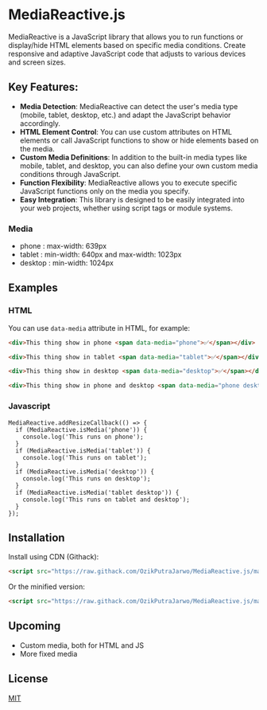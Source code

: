 # MediaReactive.js
MediaReactive is a JavaScript library that allows you to run functions or display/hide HTML elements based on specific media conditions. Create responsive and adaptive JavaScript code that adjusts to various devices and screen sizes.

## Key Features:

- **Media Detection**: MediaReactive can detect the user's media type (mobile, tablet, desktop, etc.) and adapt the JavaScript behavior accordingly.
- **HTML Element Control**: You can use custom attributes on HTML elements or call JavaScript functions to show or hide elements based on the media.
- **Custom Media Definitions**: In addition to the built-in media types like mobile, tablet, and desktop, you can also define your own custom media conditions through JavaScript.
- **Function Flexibility**: MediaReactive allows you to execute specific JavaScript functions only on the media you specify.
- **Easy Integration**: This library is designed to be easily integrated into your web projects, whether using script tags or module systems.

### Media

- phone    :   max-width: 639px
- tablet   :   min-width: 640px and max-width: 1023px
- desktop  :   min-width: 1024px

## Examples

### HTML

You can use `data-media` attribute in HTML, for example:

```HTML
<div>This thing show in phone <span data-media="phone">✅</span></div>

<div>This thing show in tablet <span data-media="tablet">✅</span></div>

<div>This thing show in desktop <span data-media="desktop">✅</span></div>

<div>This thing show in phone and desktop <span data-media="phone desktop">✅</span></div>
```

### Javascript

```JS
MediaReactive.addResizeCallback(() => {
  if (MediaReactive.isMedia('phone')) {
    console.log('This runs on phone');
  }
  if (MediaReactive.isMedia('tablet')) {
    console.log('This runs on tablet');
  }
  if (MediaReactive.isMedia('desktop')) {
    console.log('This runs on desktop');
  }
  if (MediaReactive.isMedia('tablet desktop')) {
    console.log('This runs on tablet and desktop');
  }
});
```

## Installation

Install using CDN (Githack):

```HTML
<script src="https://raw.githack.com/OzikPutraJarwo/MediaReactive.js/main/mediareactive.js"></script>
```

Or the minified version:

```HTML
<script src="https://raw.githack.com/OzikPutraJarwo/MediaReactive.js/main/mediareactive.min.js"></script>
```

## Upcoming

- Custom media, both for HTML and JS
- More fixed media

## License

[MIT](http://www.opensource.org/licenses/mit-license.php)
